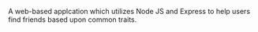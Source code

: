 A web-based applcation which utilizes Node JS and Express to help users find friends based upon common traits.
